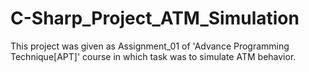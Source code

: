 # C-Sharp_Project_ATM_Simulation
This project was given as Assignment_01 of 'Advance Programming Technique[APT]' course in which task was to simulate ATM behavior.
